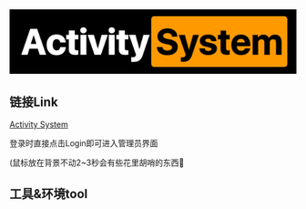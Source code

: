 <div align=center><img src="images/logo.png"/></div>


## 链接Link

[Activity System](https://activitysystem.lifeisgg.online)

登录时直接点击Login即可进入管理员界面

(鼠标放在背景不动2~3秒会有些花里胡哨的东西🍌



## 工具&环境tool

